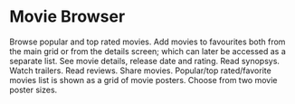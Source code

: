 # Movie Browser

Browse popular and top rated movies. 
Add movies to favourites both from the main grid or from the details screen; which can later be accessed as a separate list.
See movie details, release date and rating.
Read synopsys. Watch trailers. Read reviews. Share movies.
Popular/top rated/favorite movies list is shown as a grid of movie posters. Choose from two movie poster sizes.
